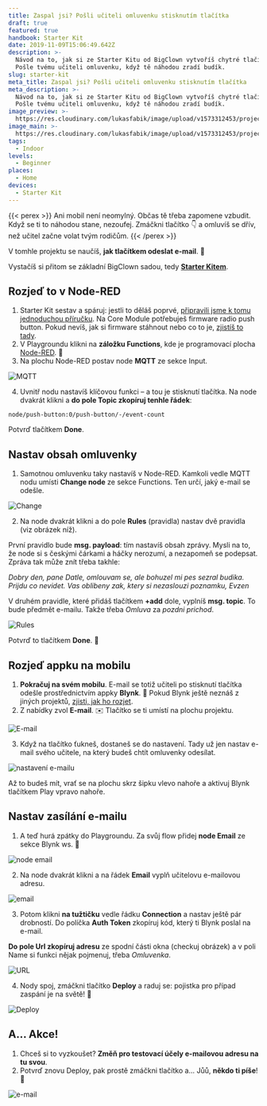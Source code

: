 ```yaml
---
title: Zaspal jsi? Pošli učiteli omluvenku stisknutím tlačítka
draft: true
featured: true
handbook: Starter Kit
date: 2019-11-09T15:06:49.642Z
description: >-
  Návod na to, jak si ze Starter Kitu od BigClown vytvoříš chytré tlačítko.
  Pošle tvému učiteli omluvenku, když tě náhodou zradí budík. 
slug: starter-kit
meta_title: Zaspal jsi? Pošli učiteli omluvenku stisknutím tlačítka
meta_description: >-
  Návod na to, jak si ze Starter Kitu od BigClown vytvoříš chytré tlačítko.
  Pošle tvému učiteli omluvenku, když tě náhodou zradí budík. 
image_preview: >-
  https://res.cloudinary.com/lukasfabik/image/upload/v1573312453/projects/poslani-e-mailu-uciteli-s-omluvenkou-z-vyucovani/image9.png
image_main: >-
  https://res.cloudinary.com/lukasfabik/image/upload/v1573312453/projects/poslani-e-mailu-uciteli-s-omluvenkou-z-vyucovani/image9.png
tags:
  - Indoor
levels:
  - Beginner
places:
  - Home
devices:
  - Starter Kit
---
```

{{< perex >}}
Ani mobil není neomylný. Občas tě třeba zapomene vzbudit. Když se ti to náhodou stane, nezoufej. Zmáčkni tlačítko 👇 a omluvíš se dřív, než učitel začne volat tvým rodičům.
{{< /perex >}}

V tomhle projektu se naučíš, **jak tlačítkem odeslat e-mail**. 📩

Vystačíš si přitom se základní BigClown sadou, tedy [**Starter Kitem**](https://shop.bigclown.com/starter-kit/). 

## Rozjeď to v Node-RED

1. Starter Kit sestav a spáruj: jestli to děláš poprvé, [připravili jsme k tomu jednoduchou příručku](https://www.bigclown.com/cs/handbook/). Na Core Module potřebuješ firmware radio push button. Pokud nevíš, jak si firmware stáhnout nebo co to je, [zjistíš to tady](https://www.bigclown.com/cs/academy/jak-nahrat-firmware/).
2. V Playgroundu klikni na **záložku Functions**, kde je programovací plocha [Node-RED](https://www.bigclown.com/cs/academy/co-je-node-red/). 🤖
3. Na plochu Node-RED postav node **MQTT** ze sekce Input. 

![MQTT](https://res.cloudinary.com/lukasfabik/image/upload/v1573312451/projects/poslani-e-mailu-uciteli-s-omluvenkou-z-vyucovani/image6.png)

4. Uvnitř nodu nastavíš klíčovou funkci – a tou je stisknutí tlačítka. Na node dvakrát klikni a **do pole Topic zkopíruj tenhle řádek**: 


```
node/push-button:0/push-button/-/event-count 
```

Potvrď tlačítkem **Done**.

## Nastav obsah omluvenky

1. Samotnou omluvenku taky nastavíš v Node-RED. Kamkoli vedle MQTT nodu umísti **Change node** ze sekce Functions. Ten určí, jaký e-mail se odešle.

![Change](https://res.cloudinary.com/lukasfabik/image/upload/v1573312451/projects/poslani-e-mailu-uciteli-s-omluvenkou-z-vyucovani/image5.png)

2. Na node dvakrát klikni a do pole **Rules** (pravidla) nastav dvě pravidla (viz obrázek níž).

První pravidlo bude **msg. payload**: tím nastavíš obsah zprávy. Mysli na to, že node si s českými čárkami a háčky nerozumí, a nezapomeň se podepsat. Zpráva tak může znít třeba takhle: 

_Dobry den, pane Datle, omlouvam se, ale bohuzel mi pes sezral budika. Prijdu co nevidet. Vas oblibeny zak, ktery si nezaslouzi poznamku, Evzen_

V druhém pravidle, které přidáš tlačítkem **+add** dole, vyplníš **msg. topic**. To bude předmět e-mailu. Takže třeba _Omluva_ za _pozdni prichod_.

![Rules](https://res.cloudinary.com/lukasfabik/image/upload/v1573312453/projects/poslani-e-mailu-uciteli-s-omluvenkou-z-vyucovani/image11.png)

Potvrď to tlačítkem **Done**. 👏

## Rozjeď appku na mobilu

1. **Pokračuj na svém mobilu**. E-mail se totiž učiteli po stisknutí tlačítka odešle prostřednictvím appky **Blynk**. 📱 Pokud Blynk ještě neznáš z jiných projektů, [zjisti, jak ho rozjet](https://www.bigclown.com/cs/academy/jak-pripojit-blynk/).
2. Z nabídky zvol **E-mail**. ✉️ Tlačítko se ti umístí na plochu projektu. 

![E-mail](https://res.cloudinary.com/lukasfabik/image/upload/v1573312453/projects/poslani-e-mailu-uciteli-s-omluvenkou-z-vyucovani/image4.jpg)

3. Když na tlačítko ťukneš, dostaneš se do nastavení. Tady už jen nastav e-mail svého učitele, na který budeš chtít omluvenky odesílat. 

![nastavení e-mailu](https://res.cloudinary.com/lukasfabik/image/upload/v1573312451/projects/poslani-e-mailu-uciteli-s-omluvenkou-z-vyucovani/image1.jpg)

Až to budeš mít, vrať se na plochu skrz šipku vlevo nahoře a aktivuj Blynk tlačítkem Play vpravo nahoře.

## Nastav zasílání e-mailu

1. A teď hurá zpátky do Playgroundu. Za svůj flow přidej **node Email** ze sekce Blynk ws. 📮

![node email](https://res.cloudinary.com/lukasfabik/image/upload/v1573312453/projects/poslani-e-mailu-uciteli-s-omluvenkou-z-vyucovani/image9.png)

2. Na node dvakrát klikni a na řádek **Email** vyplň učitelovu e-mailovou adresu. 

![email](https://res.cloudinary.com/lukasfabik/image/upload/v1573312453/projects/poslani-e-mailu-uciteli-s-omluvenkou-z-vyucovani/image8.png)

3. Potom klikni **na tužtičku** vedle řádku **Connection** a nastav ještě pár drobností. Do políčka **Auth Token** zkopíruj kód, který ti Blynk poslal na e-mail. 

**Do pole Url zkopíruj adresu** ze spodní části okna (checkuj obrázek) a v poli Name si funkci nějak pojmenuj, třeba _Omluvenka_.

![URL](https://res.cloudinary.com/lukasfabik/image/upload/v1573312452/projects/poslani-e-mailu-uciteli-s-omluvenkou-z-vyucovani/image7.png)

4. Nody spoj, zmáčkni tlačítko **Deploy** a raduj se: pojistka pro případ zaspání je na světě! 🙏

![Deploy](https://res.cloudinary.com/lukasfabik/image/upload/v1573312452/projects/poslani-e-mailu-uciteli-s-omluvenkou-z-vyucovani/image2.png)

## A… Akce!

1. Chceš si to vyzkoušet? **Změň pro testovací účely e-mailovou adresu na tu svou**. 
2. Potvrď znovu Deploy, pak prostě zmáčkni tlačítko a… Jůů, **někdo ti píše**! 💌

![e-mail](https://res.cloudinary.com/lukasfabik/image/upload/v1573312452/projects/poslani-e-mailu-uciteli-s-omluvenkou-z-vyucovani/image10.png)
